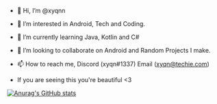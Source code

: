 - 👋 Hi, I’m @xyqnn
- 👀 I’m interested in Android, Tech and Coding.
- 🌱 I’m currently learning Java, Kotlin and C#
- 💞️ I’m looking to collaborate on Android and  Random Projects I make.
- 📫 How to reach me, Discord (xyqn#1337) Email (xyqn@techie.com)

- If you are seeing this you're beautiful <3

[![Anurag's GitHub stats](https://github-readme-stats.vercel.app/api?username=xyqnn)](https://github.com/anuraghazra/github-readme-stats)

